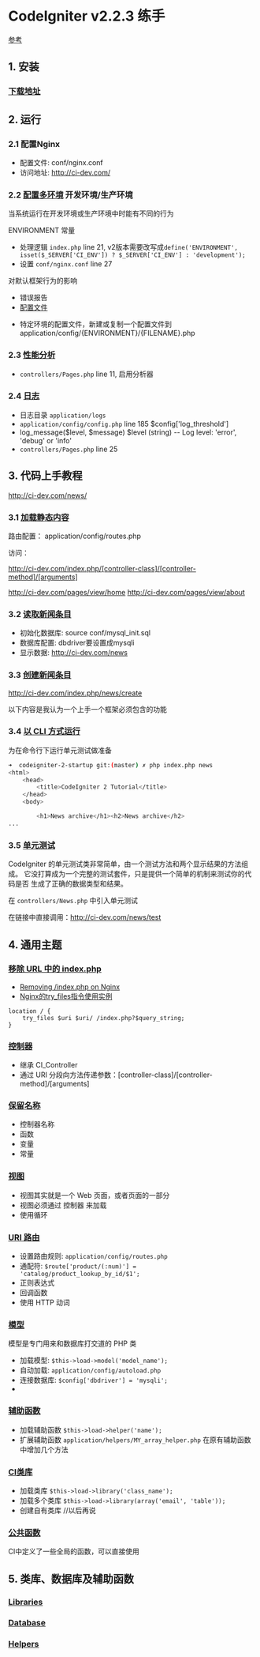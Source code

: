 # CodeIgniter v2.2.3 练手
[参考](http://wiki.li3huo.com/CodeIgniter)

## 1. 安装

### [下载地址](https://github.com/bcit-ci/CodeIgniter/releases)

## 2. 运行

### 2.1 配置Nginx
 * 配置文件: conf/nginx.conf
 * 访问地址: http://ci-dev.com/

### 2.2 [配置多环境](http://codeigniter.org.cn/user_guide/general/environments.html) 开发环境/生产环境
当系统运行在开发环境或生产环境中时能有不同的行为

ENVIRONMENT 常量

 * 处理逻辑 `index.php` line 21, v2版本需要改写成`define('ENVIRONMENT', isset($_SERVER['CI_ENV']) ? $_SERVER['CI_ENV'] : 'development');`
 * 设置 `conf/nginx.conf` line 27

对默认框架行为的影响

 * 错误报告
 * [配置文件](http://codeigniter.org.cn/user_guide/libraries/config.html)
  - 特定环境的配置文件，新建或复制一个配置文件到 application/config/{ENVIRONMENT}/{FILENAME}.php

### 2.3 [性能分析](http://codeigniter.org.cn/user_guide/general/profiling.html)
 * `controllers/Pages.php` line 11, 启用分析器

### 2.4 [日志](http://codeigniter.org.cn/user_guide/general/errors.html)
 * 日志目录 `application/logs`
 * `application/config/config.php` line 185 $config['log_threshold']
 * log_message($level, $message) $level (string) -- Log level: 'error', 'debug' or 'info'
 * `controllers/Pages.php` line 25

## 3. 代码上手教程
http://ci-dev.com/news/

### 3.1 [加载静态内容](http://codeigniter.org.cn/user_guide/tutorial/static_pages.html)

路由配置： application/config/routes.php

访问：

http://ci-dev.com/index.php/[controller-class]/[controller-method]/[arguments]

http://ci-dev.com/pages/view/home
http://ci-dev.com/pages/view/about

### 3.2 [读取新闻条目](http://codeigniter.org.cn/user_guide/tutorial/news_section.html)
 * 初始化数据库: source conf/mysql_init.sql
 * 数据库配置: dbdriver要设置成mysqli
 * 显示数据: http://ci-dev.com/news

### 3.3 [创建新闻条目](http://codeigniter.org.cn/user_guide/tutorial/create_news_items.html)

http://ci-dev.com/index.php/news/create

以下内容是我认为一个上手一个框架必须包含的功能

### 3.4 [以 CLI 方式运行](http://codeigniter.org.cn/user_guide/general/cli.html)
为在命令行下运行单元测试做准备

```bash
➜  codeigniter-2-startup git:(master) ✗ php index.php news
<html>
    <head>
        <title>CodeIgniter 2 Tutorial</title>
    </head>
    <body>

        <h1>News archive</h1><h2>News archive</h2>
...
```

### 3.5 [单元测试](http://codeigniter.org.cn/user_guide/libraries/unit_testing.html)
CodeIgniter 的单元测试类非常简单，由一个测试方法和两个显示结果的方法组成。 它没打算成为一个完整的测试套件，只是提供一个简单的机制来测试你的代码是否 生成了正确的数据类型和结果。

在 `controllers/News.php` 中引入单元测试

在链接中直接调用：http://ci-dev.com/news/test

## 4. 通用主题
### [移除 URL 中的 index.php](http://codeigniter.org.cn/user_guide/general/urls.html)
* [Removing /index.php on Nginx](https://laracasts.com/discuss/channels/general-discussion/remving-indexphp-completely)
* [Nginx的try_files指令使用实例](https://www.hi-linux.com/posts/53878.html)


```nginx
location / {
    try_files $uri $uri/ /index.php?$query_string;
}
```

### [控制器](http://codeigniter.org.cn/user_guide/general/controllers.html)
 * 继承 CI_Controller
 * 通过 URI 分段向方法传递参数：[controller-class]/[controller-method]/[arguments]

### [保留名称](http://codeigniter.org.cn/user_guide/general/reserved_names.html)
 * 控制器名称
 * 函数
 * 变量
 * 常量

### [视图](http://codeigniter.org.cn/user_guide/general/views.html)
 * 视图其实就是一个 Web 页面，或者页面的一部分
 * 视图必须通过 控制器 来加载
 * 使用循环

### [URI 路由](http://codeigniter.org.cn/user_guide/general/routing.html)
 * 设置路由规则: `application/config/routes.php`
 * 通配符: `$route['product/(:num)'] = 'catalog/product_lookup_by_id/$1';`
 * 正则表达式
 * 回调函数
 * 使用 HTTP 动词

### [模型](http://codeigniter.org.cn/user_guide/general/models.html) 
模型是专门用来和数据库打交道的 PHP 类

 * 加载模型: `$this->load->model('model_name');`
 * 自动加载: `application/config/autoload.php`
 * 连接数据库: `$config['dbdriver'] = 'mysqli';`
 * 

### [辅助函数](http://codeigniter.org.cn/user_guide/general/helpers.html) 
 * 加载辅助函数 `$this->load->helper('name');`
 * 扩展辅助函数 `application/helpers/MY_array_helper.php` 在原有辅助函数中增加几个方法

### [CI类库](http://codeigniter.org.cn/user_guide/general/libraries.html) 
 * 加载类库 `$this->load->library('class_name');`
 * 加载多个类库 `$this->load->library(array('email', 'table'));`
 * 创建自有类库 //以后再说

### [公共函数](http://codeigniter.org.cn/user_guide/general/common_functions.html) 
CI中定义了一些全局的函数，可以直接使用

## 5. 类库、数据库及辅助函数
### [Libraries](http://codeigniter.org.cn/user_guide/libraries/index.html)

### [Database](http://codeigniter.org.cn/user_guide/database/index.html)

### [Helpers](http://codeigniter.org.cn/user_guide/helpers/index.html)